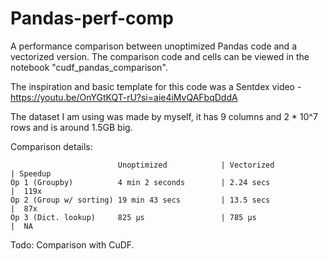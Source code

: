 # Pandas-perf-comp
A performance comparison between unoptimized Pandas code and a vectorized version. The comparison code and cells can be viewed in the notebook "cudf_pandas_comparison".

The inspiration and basic template for this code was a Sentdex video - https://youtu.be/OnYGtKQT-rU?si=aie4iMvQAFbqDddA

The dataset I am using was made by myself, it has 9 columns and 2 * 10^7 rows and is around 1.5GB big.

Comparison details:

                            Unoptimized            | Vectorized           | Speedup
    Op 1 (Groupby)          4 min 2 seconds        | 2.24 secs            |  119x
    Op 2 (Group w/ sorting) 19 min 43 secs         | 13.5 secs            |  87x
    Op 3 (Dict. lookup)     825 µs                 | 785 µs               |  NA

Todo:
Comparison with CuDF.

